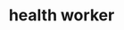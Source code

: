 ---
layout: people&body
title: health worker
emoji: health_worker
permalink: 🧑‍⚕️.html
image: assets/img/3moji/health_worker.png
---